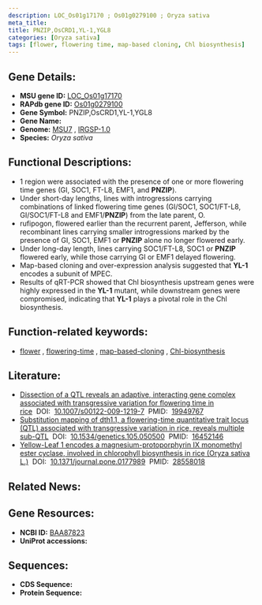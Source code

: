 ```yaml
---
description: LOC_Os01g17170 ; Os01g0279100 ; Oryza sativa
meta_title:
title: PNZIP,OsCRD1,YL-1,YGL8
categories: [Oryza sativa]
tags: [flower, flowering time, map-based cloning, Chl biosynthesis]
---
```


## Gene Details:
- **MSU gene ID:** [LOC_Os01g17170](http://rice.uga.edu/cgi-bin/ORF_infopage.cgi?orf=LOC_Os01g17170)  
- **RAPdb gene ID:** [Os01g0279100](https://rapdb.dna.affrc.go.jp/locus/?name=Os01g0279100)  
- **Gene Symbol:** PNZIP,OsCRD1,YL-1,YGL8
- **Gene Name:**
- **Genome:**  [MSU7](http://rice.uga.edu/)&nbsp;,&nbsp;[IRGSP-1.0](https://rapdb.dna.affrc.go.jp/download/irgsp1.html)
- **Species:** *Oryza sativa*

## Functional Descriptions:
   - 1 region were associated with the presence of one or more flowering time genes (GI, SOC1, FT-L8, EMF1, and **PNZIP**).
   - Under short-day lengths, lines with introgressions carrying combinations of linked flowering time genes (GI/SOC1, SOC1/FT-L8, GI/SOC1/FT-L8 and EMF1/**PNZIP**) from the late parent, O.
   - rufipogon, flowered earlier than the recurrent parent, Jefferson, while recombinant lines carrying smaller introgressions marked by the presence of GI, SOC1, EMF1 or **PNZIP** alone no longer flowered early.
   - Under long-day length, lines carrying SOC1/FT-L8, SOC1 or **PNZIP** flowered early, while those carrying GI or EMF1 delayed flowering.
   - Map-based cloning and over-expression analysis suggested that **YL-1** encodes a subunit of MPEC.
   - Results of qRT-PCR showed that Chl biosynthesis upstream genes were highly expressed in the **YL-1** mutant, while downstream genes were compromised, indicating that **YL-1** plays a pivotal role in the Chl biosynthesis.

## Function-related keywords:
   - [flower](/tags/flower/)&nbsp;,&nbsp;[flowering-time](/tags/flowering-time/)&nbsp;,&nbsp;[map-based-cloning](/tags/map-based-cloning/)&nbsp;,&nbsp;[Chl-biosynthesis](/tags/Chl-biosynthesis/)

## Literature:
   - [Dissection of a QTL reveals an adaptive, interacting gene complex associated with transgressive variation for flowering time in rice](https://www.doi.org/10.1007/s00122-009-1219-7)&nbsp;&nbsp;DOI:&nbsp;&nbsp;[10.1007/s00122-009-1219-7](https://www.doi.org/10.1007/s00122-009-1219-7)&nbsp;&nbsp;PMID:&nbsp;&nbsp;[19949767](https://pubmed.ncbi.nlm.nih.gov/19949767/)
   - [Substitution mapping of dth1.1, a flowering-time quantitative trait locus (QTL) associated with transgressive variation in rice, reveals multiple sub-QTL](https://www.doi.org/10.1534/genetics.105.050500)&nbsp;&nbsp;DOI:&nbsp;&nbsp;[10.1534/genetics.105.050500](https://www.doi.org/10.1534/genetics.105.050500)&nbsp;&nbsp;PMID:&nbsp;&nbsp;[16452146](https://pubmed.ncbi.nlm.nih.gov/16452146/)
   - [Yellow-Leaf 1 encodes a magnesium-protoporphyrin IX monomethyl ester cyclase, involved in chlorophyll biosynthesis in rice (Oryza sativa L.)](https://www.doi.org/10.1371/journal.pone.0177989)&nbsp;&nbsp;DOI:&nbsp;&nbsp;[10.1371/journal.pone.0177989](https://www.doi.org/10.1371/journal.pone.0177989)&nbsp;&nbsp;PMID:&nbsp;&nbsp;[28558018](https://pubmed.ncbi.nlm.nih.gov/28558018/)

## Related News:

## Gene Resources:
- **NCBI ID:**  [BAA87823](http://www.ncbi.nlm.nih.gov/nuccore/BAA87823)
- **UniProt accessions:** [](https://www.uniprot.org/uniprotkb//entry)

## Sequences:
- **CDS Sequence:**
- **Protein Sequence:**
